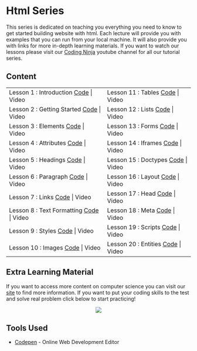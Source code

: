 # Html Series

This series is dedicated on teaching you everything you need to know to get started building website with html. Each lecture will provide you with examples that you can run from your local machine. It will also provide you with links for more in-depth learning materials. If you want to watch our lessons please visit our [Coding Ninja](http://www.youtube.com/channel/UCGwVjl5fbIp6Z363IgJZl8A) youtube channel for all our tutorial series.

## Content

<table>
  <tr>
    <td>Lesson 1 : Introduction <a href="https://github.com/codingninja-dev/html-course-notes/tree/master/Html%20Series/01.%20Introduction">Code</a> | Video</td>
    <td>Lesson 11 : Tables <a href="https://github.com/codingninja-dev/html-course-notes/tree/master/Html%20Series/11.%20Tables">Code</a> | Video</td>
  </tr>
  <tr>
    <td>Lesson 2 : Getting Started <a href="https://github.com/codingninja-dev/html-course-notes/tree/master/Html%20Series/02.%20Getting%20Started">Code</a> | Video</td>
    <td>Lesson 12 : Lists <a href="https://github.com/codingninja-dev/html-course-notes/tree/master/Html%20Series/12.%20Lists">Code</a> | Video</td>
  </tr>
  <tr>
    <td>Lesson 3 : Elements <a href="https://github.com/codingninja-dev/html-course-notes/tree/master/Html%20Series/03.%20Elements">Code</a> | Video</td>
    <td>Lesson 13 : Forms <a href="https://github.com/codingninja-dev/html-course-notes/tree/master/Html%20Series/13.%20Forms">Code</a> | Video</td>
  </tr>
  <tr>
    <td>Lesson 4 : Attributes <a href="https://github.com/codingninja-dev/html-course-notes/tree/master/Html%20Series/04.%20Attributes">Code</a> | Video</td>
    <td>Lesson 14 : Iframes <a href="https://github.com/codingninja-dev/html-course-notes/tree/master/Html%20Series/14.%20Iframes">Code</a> | Video</td>
  </tr>
  <tr>
    <td>Lesson 5 : Headings <a href="https://github.com/codingninja-dev/html-course-notes/tree/master/Html%20Series/05.%20Headings">Code</a> | Video</td>
    <td>Lesson 15 : Doctypes <a href="https://github.com/codingninja-dev/html-course-notes/tree/master/Html%20Series/15.%20Doctypes">Code</a> | Video</td>
  </tr>
  <tr>
    <td>Lesson 6 : Paragraph <a href="https://github.com/codingninja-dev/html-course-notes/tree/master/Html%20Series/06.%20Paragraph">Code</a> | Video</td>
    <td>Lesson 16 : Layout <a href="https://github.com/codingninja-dev/html-course-notes/tree/master/Html%20Series/16.%20Layout">Code</a> | Video</td>
  </tr>
  <tr>
    <td>Lesson 7 : Links <a href="https://github.com/codingninja-dev/html-course-notes/tree/master/Html%20Series/07.%20Links">Code</a> | Video</td>
    <td>Lesson 17 : Head <a href="https://github.com/codingninja-dev/html-course-notes/tree/master/Html%20Series/17.%20Head">Code</a> | Video</td>
  </tr>
  <tr>
    <td>Lesson 8 : Text Formatting <a href="https://github.com/codingninja-dev/html-course-notes/tree/master/Html%20Series/08.%20Text%20Formatting">Code</a> | Video</td>
    <td>Lesson 18 : Meta <a href="https://github.com/codingninja-dev/html-course-notes/tree/master/Html%20Series/18.%20Meta">Code</a> | Video</td>
  </tr>
  <tr>
    <td>Lesson 9 : Styles <a href="https://github.com/codingninja-dev/html-course-notes/tree/master/Html%20Series/09.%20Styles">Code</a> | Video</td>
    <td>Lesson 19 : Scripts <a href="https://github.com/codingninja-dev/html-course-notes/tree/master/Html%20Series/19.%20Scripts">Code</a> | Video</td>
  </tr>
  <tr>
    <td>Lesson 10 : Images <a href="https://github.com/codingninja-dev/html-course-notes/tree/master/Html%20Series/10.%20Images">Code</a> | Video</td>
    <td>Lesson 20 : Entities <a href="https://github.com/codingninja-dev/html-course-notes/tree/master/Html%20Series/20.%20Entities">Code</a> | Video</td>
  </tr>
</table>

## Extra Learning Material

If you want to access more content on computer science you can visit our [site](https://www.liinks.co/codingninja) to find more information. If you want to put your coding skills to the test and solve real problem click below to start practicing!

<p align = "center">
<a href="https://edabit.com?ref=nelsonlee1" target="_BLANK" rel="nofollow"><img src="https://static.tapfiliate.com/5fcf4fb8f2a93129988852.png?a=86250-326e8e&s=1322662-cbeeac" border="0"></a>
</p>

## Tools Used

* [Codepen](https://codepen.io/) - Online Web Development Editor 

